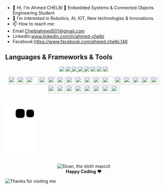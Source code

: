 - 👋 Hi, I'm Ahmed CHELBI 👋 Embedded Systems & Connected Objects Engineering Student
- 👀 I’m interested in Robotics, AI, IOT, New technologies & Innovations.
- 📫 How to reach me: 
- Email:Chelbiahmed501@gmail.com
- LinkedIn:www.linkedin.com/in/ahmed-chelbi
- Facebook:https://www.facebook.com/ahmed.chelbi.148                    
<!---
ChelbiAhmed99/ChelbiAhmed99 is a ✨ special ✨ repository because its `README.md` (this file) appears on your GitHub profile.
You can click the Preview link to take a look at your changes.
--->

 <h2>Languages & Frameworks & Tools</h2>

<p align="center">
  <code><img height="50" src="https://www.vectorlogo.zone/logos/ubuntu/ubuntu-ar21.svg"></code>

  <a href="https://en.wikipedia.org/wiki/Python_(programming_language)">
  <code><img src="https://img.shields.io/badge/python%20-%2314354C.svg?&style=for-the-badge&logo=python&logoColor=white"/></code>
  </a>
  <a href="https://en.wikipedia.org/wiki/C_(programming_language)">
  <code><img src="https://img.shields.io/badge/c%20-%2300599C.svg?&style=for-the-badge&logo=c&logoColor=white"/></code>
 
</a>
  
  <a href="https://github.com/ChelbiAhmed99">
  <code><img height="50" src="https://www.vectorlogo.zone/logos/github/github-ar21.svg"></code>
  </a>
  <code><img height="50" src="https://www.vectorlogo.zone/logos/w3_html5/w3_html5-ar21.svg"></code>
  <code><img height="50" src="https://upload.wikimedia.org/wikipedia/commons/d/d5/CSS3_logo_and_wordmark.svg"></code>
  <code><img height="50" src="https://www.vectorlogo.zone/logos/javascript/javascript-horizontal.svg"></code>
  <code><img height="50" src="https://www.vectorlogo.zone/logos/wordpress/wordpress-ar21.svg"></code>

</p>
</p>



  <div align="center">
    <img src="https://cultofthepartyparrot.com/parrots/hd/githubparrot.gif" width="25" height="25"/>
    <img src="https://cultofthepartyparrot.com/flags/hd/iranparrot.gif" width="25" height="25"/>
    <img src="https://cultofthepartyparrot.com/parrots/asyncparrot.gif" width="36" height="25"/>
    <img src="https://cultofthepartyparrot.com/parrots/exceptionallyfastparrot.gif" width="25" height="25"/>
    <img src="https://cultofthepartyparrot.com/parrots/hd/60fpsparrot.gif" width="25" height="25"/>
    <img src="https://cultofthepartyparrot.com/parrots/hd/jumpingparrot.gif" width="25" height="25"/>
    <img src="https://cultofthepartyparrot.com/parrots/hd/opensourceparrot.gif" width="25" height="25"/>
    <img src="https://cultofthepartyparrot.com/parrots/hd/dealwithitnowparrot.gif" width="25" height="25"/>
    <img src="https://cultofthepartyparrot.com/parrots/hd/hypnoparrotlight.gif" width="25" height="25"/>
    <img src="https://cultofthepartyparrot.com/parrots/databaseparrot.gif" width="25" height="25"/>
    <img src="https://cultofthepartyparrot.com/parrots/fixparrot.gif" width="36" height="25"/>
    <img src="https://cultofthepartyparrot.com/parrots/hd/laptop_parrot.gif" width="25" height="25"/>
    <img src="https://cultofthepartyparrot.com/parrots/hd/spinningparrot.gif" width="25" height="25"/>
    <img src="https://cultofthepartyparrot.com/parrots/hd/levitationparrot.gif" width="25" height="25"/>
    <img src="https://cultofthepartyparrot.com/parrots/hd/meldparrot.gif" width="25" height="25"/>
    <img src="https://cultofthepartyparrot.com/parrots/slomoparrot.gif" width="25" height="25"/>
    <img src="https://cultofthepartyparrot.com/parrots/hd/moonwalkingparrot.gif" width="25" height="25"/>
    <img src="https://cultofthepartyparrot.com/parrots/hd/stableparrot.gif" width="25" height="25"/>
    <img src="https://cultofthepartyparrot.com/parrots/hd/scienceparrot.gif" width="25" height="25"/>
    <img src="https://cultofthepartyparrot.com/parrots/hd/pirateparrot.gif" width="25" height="25"/>
    <img src="https://cultofthepartyparrot.com/parrots/hd/footballparrot.gif" width="25" height="25"/>
    <img src="https://cultofthepartyparrot.com/parrots/hd/illuminatiparrot.gif" width="25" height="25"/>
    <img src="https://cultofthepartyparrot.com/parrots/hd/hypnoparrotdark.gif" width="25" height="25"/>
    <img src="https://cultofthepartyparrot.com/parrots/hd/mustacheparrot.gif" width="25" height="25"/>
</div>


![snake svg](https://github.com/adityamangal1/adityamangal1/blob/output/github-contribution-grid-snake.svg)

<p align="center">
  <img alt="Sloan, the sloth mascot" width="250px" src="https://thepracticaldev.s3.amazonaws.com/uploads/user/profile_image/31047/af153cd6-9994-4a68-83f4-8ddf3e13f0bf.jpg">
  
  <br>
  <strong>Happy Coding</strong> ❤️
</p>

<img height="120" alt="Thanks for visiting me" width="100%" src="https://raw.githubusercontent.com/BrunnerLivio/brunnerlivio/master/images/marquee.svg" />



